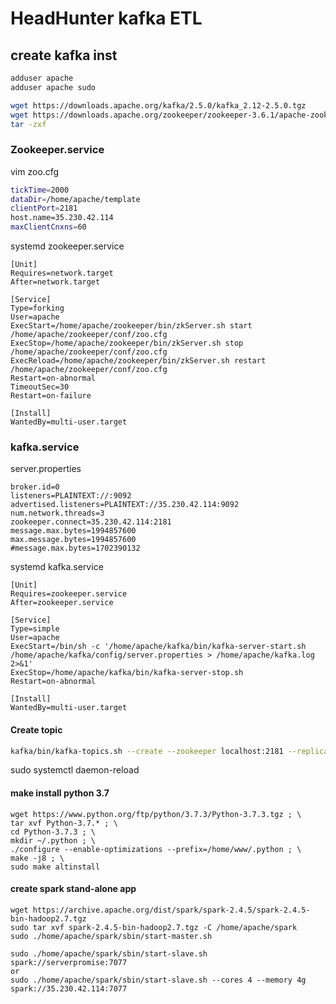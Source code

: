 # HeadHunter kafka ETL

## create kafka inst

```bash
adduser apache
adduser apache sudo

wget https://downloads.apache.org/kafka/2.5.0/kafka_2.12-2.5.0.tgz
wget https://downloads.apache.org/zookeeper/zookeeper-3.6.1/apache-zookeeper-3.6.1-bin.tar.gz
tar -zxf
```

### Zookeeper.service

vim zoo.cfg
```bash
tickTime=2000
dataDir=/home/apache/template
clientPort=2181
host.name=35.230.42.114
maxClientCnxns=60
```

systemd zookeeper.service

```buildoutcfg
[Unit]
Requires=network.target
After=network.target

[Service]
Type=forking
User=apache
ExecStart=/home/apache/zookeeper/bin/zkServer.sh start /home/apache/zookeeper/conf/zoo.cfg
ExecStop=/home/apache/zookeeper/bin/zkServer.sh stop /home/apache/zookeeper/conf/zoo.cfg
ExecReload=/home/apache/zookeeper/bin/zkServer.sh restart /home/apache/zookeeper/conf/zoo.cfg
Restart=on-abnormal
TimeoutSec=30
Restart=on-failure

[Install]
WantedBy=multi-user.target
```


### kafka.service

server.properties

```buildoutcfg
broker.id=0
listeners=PLAINTEXT://:9092
advertised.listeners=PLAINTEXT://35.230.42.114:9092
num.network.threads=3
zookeeper.connect=35.230.42.114:2181
message.max.bytes=1994857600
max.message.bytes=1994857600
#message.max.bytes=1702390132
```

systemd kafka.service

```buildoutcfg
[Unit]
Requires=zookeeper.service
After=zookeeper.service

[Service]
Type=simple
User=apache
ExecStart=/bin/sh -c '/home/apache/kafka/bin/kafka-server-start.sh /home/apache/kafka/config/server.properties > /home/apache/kafka.log 2>&1'
ExecStop=/home/apache/kafka/bin/kafka-server-stop.sh
Restart=on-abnormal

[Install]
WantedBy=multi-user.target
```


#### Create topic
```bash
kafka/bin/kafka-topics.sh --create --zookeeper localhost:2181 --replication-factor 1 --partitions 2 --topic HeadHunterETL
```


sudo systemctl daemon-reload



#### make install python 3.7

```buildoutcfg
wget https://www.python.org/ftp/python/3.7.3/Python-3.7.3.tgz ; \
tar xvf Python-3.7.* ; \
cd Python-3.7.3 ; \
mkdir ~/.python ; \
./configure --enable-optimizations --prefix=/home/www/.python ; \
make -j8 ; \
sudo make altinstall
```


#### create spark stand-alone app

```buildoutcfg
wget https://archive.apache.org/dist/spark/spark-2.4.5/spark-2.4.5-bin-hadoop2.7.tgz
sudo tar xvf spark-2.4.5-bin-hadoop2.7.tgz -C /home/apache/spark
sudo ./home/apache/spark/sbin/start-master.sh

sudo ./home/apache/spark/sbin/start-slave.sh spark://serverpromise:7077
or
sudo ./home/apache/spark/sbin/start-slave.sh --cores 4 --memory 4g spark://35.230.42.114:7077

```
